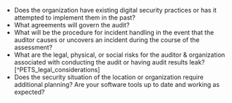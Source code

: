
* Does the organization have existing digital security practices or has it attempted to implement them in the past?
* What agreements will govern the audit?
* What will be the procedure for incident handling in the event that the auditor causes or uncovers an incident during the course of the assessment?
* What are the legal, physical, or social risks for the auditor & organization associated with conducting the audit or having audit results leak? [^PETS_legal_considerations]
* Does the security situation of the location or organization require additional planning? Are your software tools up to date and working as expected?
